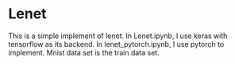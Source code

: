 # Lenet
This is a simple implement of lenet.
In Lenet.ipynb, I use keras with tensorflow as its backend.
In lenet_pytorch.ipynb, I use pytorch to implement.
Mnist data set is the train data set.
